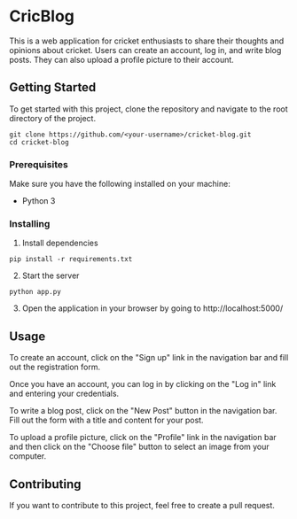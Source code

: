 # CricBlog

This is a web application for cricket enthusiasts to share their thoughts and opinions about cricket. Users can create an account, log in, and write blog posts. They can also upload a profile picture to their account.

## Getting Started

To get started with this project, clone the repository and navigate to the root directory of the project.

```
git clone https://github.com/<your-username>/cricket-blog.git
cd cricket-blog
```

### Prerequisites

Make sure you have the following installed on your machine:
- Python 3

### Installing

1. Install dependencies
```
pip install -r requirements.txt
```

2. Start the server
```
python app.py
```

3. Open the application in your browser by going to http://localhost:5000/

## Usage

To create an account, click on the "Sign up" link in the navigation bar and fill out the registration form.

Once you have an account, you can log in by clicking on the "Log in" link and entering your credentials.

To write a blog post, click on the "New Post" button in the navigation bar. Fill out the form with a title and content for your post.

To upload a profile picture, click on the "Profile" link in the navigation bar and then click on the "Choose file" button to select an image from your computer.

## Contributing

If you want to contribute to this project, feel free to create a pull request.
